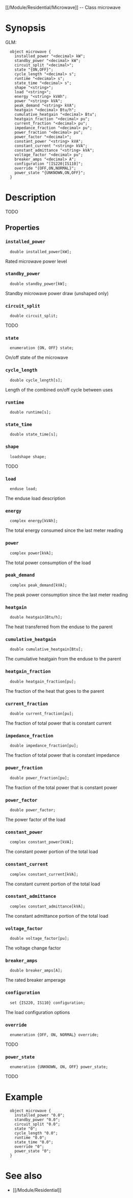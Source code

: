 [[/Module/Residential/Microwave]] -- Class microwave

# Synopsis

GLM:

~~~
  object microwave {
    installed_power "<decimal> kW";
    standby_power "<decimal> kW";
    circuit_split "<decimal>";
    state "{ON,OFF}";
    cycle_length "<decimal> s";
    runtime "<decimal> s";
    state_time "<decimal> s";
    shape "<string>";
    load "<string>";
    energy "<string> kVAh";
    power "<string> kVA";
    peak_demand "<string> kVA";
    heatgain "<decimal> Btu/h";
    cumulative_heatgain "<decimal> Btu";
    heatgain_fraction "<decimal> pu";
    current_fraction "<decimal> pu";
    impedance_fraction "<decimal> pu";
    power_fraction "<decimal> pu";
    power_factor "<decimal>";
    constant_power "<string> kVA";
    constant_current "<string> kVA";
    constant_admittance "<string> kVA";
    voltage_factor "<decimal> pu";
    breaker_amps "<decimal> A";
    configuration "[IS220|IS110]";
    override "{OFF,ON,NORMAL}";
    power_state "{UNKNOWN,ON,OFF}";
  }
~~~

# Description

TODO

## Properties

### `installed_power`
~~~
  double installed_power[kW];
~~~

Rated microwave power level

### `standby_power`
~~~
  double standby_power[kW];
~~~

Standby microwave power draw (unshaped only)

### `circuit_split`
~~~
  double circuit_split;
~~~

TODO

### `state`
~~~
  enumeration {ON, OFF} state;
~~~

On/off state of the microwave

### `cycle_length`
~~~
  double cycle_length[s];
~~~

Length of the combined on/off cycle between uses

### `runtime`
~~~
  double runtime[s];
~~~


### `state_time`
~~~
  double state_time[s];
~~~


### `shape`
~~~
  loadshape shape;
~~~

TODO

### `load`
~~~
  enduse load;
~~~

The enduse load description

### `energy`
~~~
  complex energy[kVAh];
~~~

The total energy consumed since the last meter reading

### `power`
~~~
  complex power[kVA];
~~~

The total power consumption of the load

### `peak_demand`
~~~
  complex peak_demand[kVA];
~~~

The peak power consumption since the last meter reading

### `heatgain`
~~~
  double heatgain[Btu/h];
~~~

The heat transferred from the enduse to the parent

### `cumulative_heatgain`
~~~
  double cumulative_heatgain[Btu];
~~~

The cumulative heatgain from the enduse to the parent

### `heatgain_fraction`
~~~
  double heatgain_fraction[pu];
~~~

The fraction of the heat that goes to the parent

### `current_fraction`
~~~
  double current_fraction[pu];
~~~

The fraction of total power that is constant current

### `impedance_fraction`
~~~
  double impedance_fraction[pu];
~~~

The fraction of total power that is constant impedance

### `power_fraction`
~~~
  double power_fraction[pu];
~~~

The fraction of the total power that is constant power

### `power_factor`
~~~
  double power_factor;
~~~

The power factor of the load

### `constant_power`
~~~
  complex constant_power[kVA];
~~~

The constant power portion of the total load

### `constant_current`
~~~
  complex constant_current[kVA];
~~~

The constant current portion of the total load

### `constant_admittance`
~~~
  complex constant_admittance[kVA];
~~~

The constant admittance portion of the total load

### `voltage_factor`
~~~
  double voltage_factor[pu];
~~~

The voltage change factor

### `breaker_amps`
~~~
  double breaker_amps[A];
~~~

The rated breaker amperage

### `configuration`
~~~
  set {IS220, IS110} configuration;
~~~

The load configuration options

### `override`
~~~
  enumeration {OFF, ON, NORMAL} override;
~~~

TODO

### `power_state`
~~~
  enumeration {UNKNOWN, ON, OFF} power_state;
~~~

TODO

# Example

~~~
  object microwave {
    installed_power "0.0";
    standby_power "0.0";
    circuit_split "0.0";
    state "0";
    cycle_length "0.0";
    runtime "0.0";
    state_time "0.0";
    override "0";
    power_state "0";
  }
~~~

# See also
* [[/Module/Residential]]

